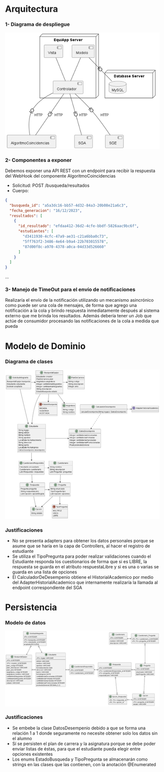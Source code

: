 # Arquitectura
### 1- Diagrama de despliegue
![Diagrama de despliegue](img.png)

### 2- Componentes a exponer
Debemos exponer una API REST con un endpoint para recibir la respuesta del WebHook del componente AlgoritmoCoincidencias
- Solicitud: POST /busqueda/resultados
- Cuerpo:
```json
{
  "busqueda_id": "a5a3dc16-bb57-4d32-84a3-20b08e21a6c3",
  "fecha_generacion": "16/12/2023",
  "resultados": [
    {
      "id_resultado": "efdaa412-36d2-4cfe-bbdf-5826aac9bc6f",
      "estudiantes": [
        "d3411930-4cfc-47a9-ae31-c21a6bba0c73",
        "5ff763f2-3486-4e64-b9a4-22b703015578",
        "87d00f8c-a970-4378-a0ca-04d33d526660"
      ]
    }
  ]
}
```
...

### 3- Manejo de TimeOut para el envío de notificaciones
Realizaría el envío de la notificación utilizando un mecanismo asincrónico
como puede ser una cola de mensajes, de forma que agrego una notificación a la cola
y brindo respuesta inmediatamente después al sistema externo que me brinda los resultados.
Además debería tener un Job que actúe de consumidor procesando las notificaciones de la cola
a medida que pueda

# Modelo de Dominio
### Diagrama de clases
![Diagrama de clases](img_1.png)

### Justificaciones

- No se presenta adapters para obtener los datos personales
porque se asume que se haría en la capa de Controllers, al hacer el registro de estudiante
- Se utiliza el TipoPregunta para poder realizar validaciones cuando el Estudiante responda los cuestionarios
de forma que si es LIBRE, la respuesta se guarda en el atributo respuestaLibre y si es una o varias se guarda en una lista de opciones
- El CalculadorDeDesempenio obtiene el HistorialAcademico por medio del AdapterHistorialAcademico
que internamente realizaría la llamada al endpoint correspondiente del SGA


# Persistencia
### Modelo de datos
![Modelo de datos](img_2.png)

### Justificaciones

- Se embebe la clase DatosDesempenio debido a que se forma una relación 1 a 1 donde seguramente no necesite obtener solo los datos sin el alumno
- Sí se persisten el plan de carrera y la asignatura porque se debe poder enviar listas de éstas,
para que el estudiante pueda elegir entre opciones existentes
- Los enums EstadoBusqueda y TipoPregunta se almacenarán como strings en las clases que las contienen, con la anotación @Enumerated
